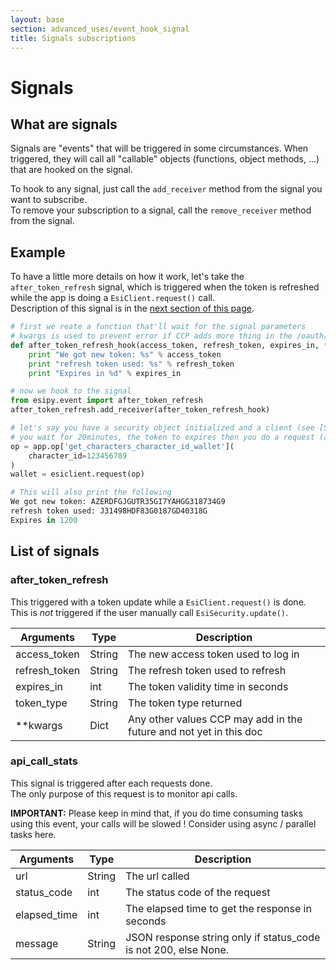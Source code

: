 ```yaml
---
layout: base
section: advanced_uses/event_hook_signal
title: Signals subscriptions 
---
```

# Signals

## What are signals

Signals are "events" that will be triggered in some circumstances. When triggered, they will call all "callable" objects (functions, object methods, ...) that are hooked on the signal.

To hook to any signal, just call the `add_receiver` method from the signal you want to subscribe.<br>
To remove your subscription to a signal, call the `remove_receiver` method from the signal.

## Example

To have a little more details on how it work, let's take the `after_token_refresh` signal, which is triggered when the token is refreshed while the app is doing a `EsiClient.request()` call.<br>
Description of this signal is in the [next section of this page](#after_token_refresh).

```python
# first we reate a function that'll wait for the signal parameters
# kwargs is used to prevent error if CCP adds more thing in the /oauth/token response
def after_token_refresh_hook(access_token, refresh_token, expires_in, **kwargs):
	print "We got new token: %s" % access_token
	print "refresh token used: %s" % refresh_token
	print "Expires in %d" % expires_in

# now we hook to the signal
from esipy.event import after_token_refresh
after_token_refresh.add_receiver(after_token_refresh_hook)

# let's say you have a security object initialized and a client (see [SSO Authentification])
# you wait for 20minutes, the token to expires then you do a request (any with authentification required)
op = app.op['get_characters_character_id_wallet'](
    character_id=123456789
)
wallet = esiclient.request(op)

# This will also print the following
We got new token: AZERDFGJGUTR35GI7YAHGG318734G9
refresh token used: J31498HDF83G0187GD40318G
Expires in 1200
```

## List of signals

### __after_token_refresh__

This triggered with a token update while a `EsiClient.request()` is done. This is *not* triggered if the user manually call `EsiSecurity.update()`.

Arguments | Type | Description
--- | --- | ---
access_token | String | The new access token used to log in
refresh_token | String | The refresh token used to refresh
expires_in | int | The token validity time in seconds
token_type | String | The token type returned
**kwargs | Dict | Any other values CCP may add in the future and not yet in this doc

### __api_call_stats__

This signal is triggered after each requests done. <br>
The only purpose of this request is to monitor api calls.

__IMPORTANT:__ Please keep in mind that, if you do time consuming tasks using this event, your calls will be slowed ! Consider using async / parallel tasks here.

Arguments | Type | Description
--- | --- | ---
url | String | The url called
status_code | int | The status code of the request
elapsed_time | int | The elapsed time to get the response in seconds
message | String | JSON response string only if status_code is not 200, else None.
